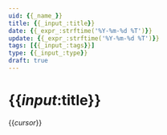 ```yaml
---
uid: {{_name_}}
title: {{_input_:title}}
date: {{_expr_:strftime('%Y-%m-%d %T')}}
update: {{_expr_:strftime('%Y-%m-%d %T')}}
tags: [{{_input_:tags}}]
type: {{_input_:type}}
draft: true
---
```


# {{_input_:title}}

{{_cursor_}}


<!-- BEGIN REFERENCES -->
<!-- END REFERENCES -->
